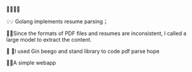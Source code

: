 :beers::beers::pencil::pencil: 

:bulb::bulb: Golang implements resume parsing；

:postbox::postbox:Since the formats of PDF files and resumes are inconsistent, I called a large model to extract the content.

:leaves: :leaves:I used Gin beego and stand library to code pdf parse hope 

:evergreen_tree::evergreen_tree:A simple webapp
